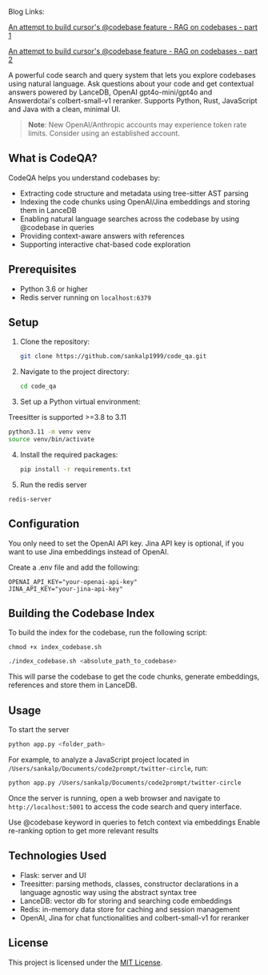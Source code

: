 

Blog Links:

[An attempt to build cursor's @codebase feature - RAG on codebases - part 1](https://blog.lancedb.com/rag-codebase-1/)

[An attempt to build cursor's @codebase feature - RAG on codebases - part 2](https://blog.lancedb.com/building-rag-on-codebases-part-2/)

A powerful code search and query system that lets you explore codebases using natural language. Ask questions about your code and get contextual answers powered by LanceDB, OpenAI gpt4o-mini/gpt4o and Answerdotai's colbert-small-v1 reranker. Supports Python, Rust, JavaScript and Java with a clean, minimal UI.

> **Note**: New OpenAI/Anthropic accounts may experience token rate limits. Consider using an established account.

## What is CodeQA?

CodeQA helps you understand codebases by:
- Extracting code structure and metadata using tree-sitter AST parsing
- Indexing the code chunks using OpenAI/Jina embeddings and storing them in LanceDB
- Enabling natural language searches across the codebase by using @codebase in queries
- Providing context-aware answers with references
- Supporting interactive chat-based code exploration


## Prerequisites

- Python 3.6 or higher
- Redis server running on `localhost:6379`

## Setup

1. Clone the repository:

   ```bash
   git clone https://github.com/sankalp1999/code_qa.git
   ```

2. Navigate to the project directory:

   ```bash
   cd code_qa
   ```

3. Set up a Python virtual environment:

 Treesitter is supported >=3.8 to 3.11

   ```bash
   python3.11 -m venv venv
   source venv/bin/activate
   ```

4. Install the required packages:

   ```bash
   pip install -r requirements.txt
   ```

5. Run the redis server
```
redis-server
```

## Configuration
You only need to set the OpenAI API key. Jina API key is optional, if you want to use Jina embeddings instead of OpenAI.

Create a .env file and add the following:

```
OPENAI_API_KEY="your-openai-api-key"
JINA_API_KEY="your-jina-api-key"
```
## Building the Codebase Index

To build the index for the codebase, run the following script:


```
chmod +x index_codebase.sh
```

```bash
./index_codebase.sh <absolute_path_to_codebase>
```

This will parse the codebase to get the code chunks, generate embeddings, references and store them in LanceDB.

## Usage

To start the server

```bash
python app.py <folder_path>
```

For example, to analyze a JavaScript project located in `/Users/sankalp/Documents/code2prompt/twitter-circle`, run:

```bash
python app.py /Users/sankalp/Documents/code2prompt/twitter-circle
```

Once the server is running, open a web browser and navigate to `http://localhost:5001` to access the code search and query interface.

Use @codebase keyword in queries to fetch context via embeddings 
Enable re-ranking option to get more relevant results


## Technologies Used

- Flask: server and UI
- Treesitter: parsing methods, classes, constructor declarations in a language agnostic way using the abstract syntax tree
- LanceDB: vector db for storing and searching code embeddings
- Redis: in-memory data store for caching and session management
- OpenAI, Jina for chat functionalities and colbert-small-v1 for reranker


## License

This project is licensed under the [MIT License](LICENSE).
